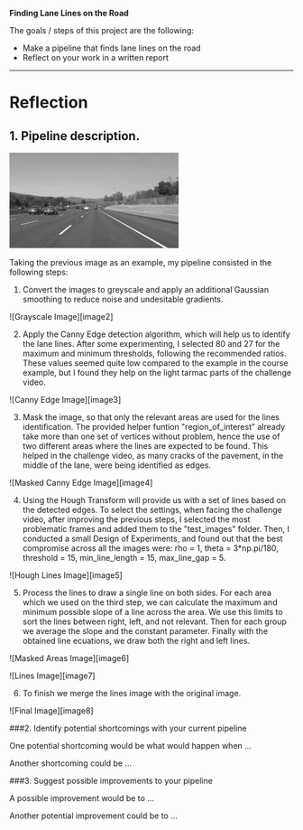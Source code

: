 
**Finding Lane Lines on the Road**

The goals / steps of this project are the following:
* Make a pipeline that finds lane lines on the road
* Reflect on your work in a written report


[//]: # (Image References)

[image1]: ./examples/grayscale.jpg "Grayscale"

---

# Reflection

## 1. Pipeline description.

![Original Image][image1]

Taking the previous image as an example, my pipeline consisted in the following steps:

1. Convert the images to greyscale and apply an additional Gaussian smoothing to reduce noise and undesitable gradients. 

![Grayscale Image][image2]

2. Apply the Canny Edge detection algorithm, which will help us to identify the lane lines. After some experimenting, I selected 80 and 27 for the maximum and minimum thresholds, following the recommended ratios. These values seemed  quite low compared to the example in the course example, but I found they help on the light tarmac parts of the challenge video.

![Canny Edge Image][image3]

3. Mask the image, so that only the relevant areas are used for the lines identification. The provided helper funtion "region_of_interest" already take more than one set of vertices without problem, hence the use of two different areas where the lines are expected to be found. This helped in the challenge video, as many cracks of the pavement, in the middle of the lane, were being identified as edges.

![Masked Canny Edge Image][image4]

4. Using the Hough Transform will provide us with a set of lines based on the detected edges. To select the settings, when facing the challenge video, after improving the previous steps, I selected the most problematic frames and added them to the "test_images" folder. Then, I conducted a small Design of Experiments, and found out that the best compromise across all the images were: rho = 1, theta = 3*np.pi/180, threshold = 15, min_line_length = 15, max_line_gap = 5.

![Hough Lines Image][image5]

5. Process the lines to draw a single line on both sides. For each area which we used on the third step, we can calculate the maximum and minimum possible slope of a line across the area. We use this limits to sort the lines between right, left, and not relevant. Then for each group we average the slope and the constant parameter. Finally with the obtained line ecuations, we draw both the right and left lines.
 
![Masked Areas Image][image6]

![Lines Image][image7]

6. To finish we merge the lines image with the original image.
 
![Final Image][image8]


###2. Identify potential shortcomings with your current pipeline


One potential shortcoming would be what would happen when ... 

Another shortcoming could be ...


###3. Suggest possible improvements to your pipeline

A possible improvement would be to ...

Another potential improvement could be to ...
